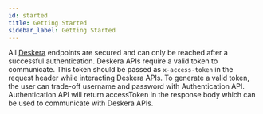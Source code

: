 ```yaml
---
id: started
title: Getting Started
sidebar_label: Getting Started
---
```


All [Deskera](https://www.deskera.com/books/?utm_source=google&utm_medium=ads&utm_campaign=sg_brand&utm_medium=ppc&utm_term=deskera&utm_source=adwords&utm_campaign=Deskera+%7C+OOm+%7C+Brand&hsa_src=g&hsa_grp=100374910715&hsa_ver=3&hsa_mt=b&hsa_net=adwords&hsa_kw=deskera&hsa_acc=9866591391&hsa_cam=9723802991&hsa_ad=427945390298&hsa_tgt=kwd-309544122656&gclid=EAIaIQobChMIvunOuKaE6gIV2XwrCh0RcAIIEAAYASAAEgJ5IfD_BwE) endpoints are secured and can only be reached after a successful authentication. Deskera APIs require a valid token to communicate. This token should be passed as `x-access-token` in the request header while interacting Deskera APIs. To generate a valid token, the user can trade-off username and password with Authentication API. Authentication API will return accessToken in the response body which can be used to communicate with Deskera APIs.

